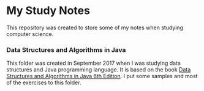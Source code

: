 # My Study Notes

This repository was created to store some of my notes when studying computer science. 

### Data Structures and Algorithms in Java

This folder was created in September 2017 when I was studying data structures and Java programming language. It is based on the book [Data Structures and Algorithms in Java 6th Edition](Data%20Structures%20and%20Algorithms%20in%20Java/Related_Materials/Data%20Structures%20and%20Algorithms%20in%20Java%206th%20Edition.2014.pdf). I put some samples and most of the exercises to this folder.
